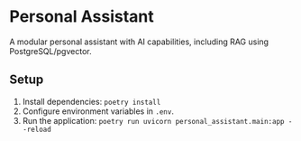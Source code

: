 # Personal Assistant

A modular personal assistant with AI capabilities, including RAG using PostgreSQL/pgvector.

## Setup

1.  Install dependencies: `poetry install`
2.  Configure environment variables in `.env`.
3.  Run the application: `poetry run uvicorn personal_assistant.main:app --reload` 